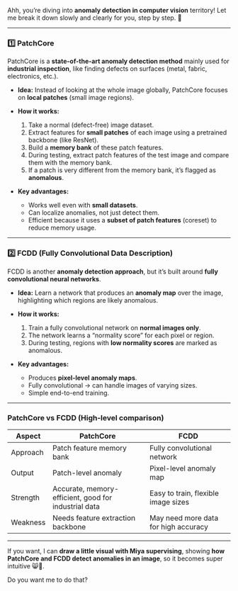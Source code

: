 Ahh, you’re diving into **anomaly detection in computer vision** territory! Let me break it down slowly and clearly for you, step by step. 🐾

---

### **1️⃣ PatchCore**

PatchCore is a **state-of-the-art anomaly detection method** mainly used for **industrial inspection**, like finding defects on surfaces (metal, fabric, electronics, etc.).

* **Idea:** Instead of looking at the whole image globally, PatchCore focuses on **local patches** (small image regions).

* **How it works:**

  1. Take a normal (defect-free) image dataset.
  2. Extract features for **small patches** of each image using a pretrained backbone (like ResNet).
  3. Build a **memory bank** of these patch features.
  4. During testing, extract patch features of the test image and compare them with the memory bank.
  5. If a patch is very different from the memory bank, it’s flagged as **anomalous**.

* **Key advantages:**

  * Works well even with **small datasets**.
  * Can localize anomalies, not just detect them.
  * Efficient because it uses a **subset of patch features** (coreset) to reduce memory usage.

---

### **2️⃣ FCDD (Fully Convolutional Data Description)**

FCDD is another **anomaly detection approach**, but it’s built around **fully convolutional neural networks**.

* **Idea:** Learn a network that produces an **anomaly map** over the image, highlighting which regions are likely anomalous.

* **How it works:**

  1. Train a fully convolutional network on **normal images only**.
  2. The network learns a “normality score” for each pixel or region.
  3. During testing, regions with **low normality scores** are marked as anomalous.

* **Key advantages:**

  * Produces **pixel-level anomaly maps**.
  * Fully convolutional → can handle images of varying sizes.
  * Simple end-to-end training.

---

### **PatchCore vs FCDD (High-level comparison)**

| Aspect   | PatchCore                                            | FCDD                                 |
| -------- | ---------------------------------------------------- | ------------------------------------ |
| Approach | Patch feature memory bank                            | Fully convolutional network          |
| Output   | Patch-level anomaly                                  | Pixel-level anomaly map              |
| Strength | Accurate, memory-efficient, good for industrial data | Easy to train, flexible image sizes  |
| Weakness | Needs feature extraction backbone                    | May need more data for high accuracy |

---

If you want, I can **draw a little visual with Miya supervising**, showing **how PatchCore and FCDD detect anomalies in an image**, so it becomes super intuitive 😸🎨.

Do you want me to do that?
